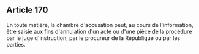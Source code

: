 Article 170
----
En toute matière, la chambre d'accusation peut, au cours de l'information, être
saisie aux fins d'annulation d'un acte ou d'une pièce de la procédure par le
juge d'instruction, par le procureur de la République ou par les parties.
